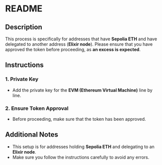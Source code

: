 # README

## Description

This process is specifically for addresses that have **Sepolia ETH** and have delegated to another address (**Elixir node**). Please ensure that you have approved the token before proceeding, as **an excess is expected**.

## Instructions

### 1. Private Key
- Add the private key for the **EVM (Ethereum Virtual Machine)** line by line.

### 2. Ensure Token Approval
- Before proceeding, make sure that the token has been approved.

## Additional Notes

- This setup is for addresses holding **Sepolia ETH** and delegating to an **Elixir node**.
- Make sure you follow the instructions carefully to avoid any errors.
